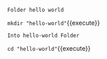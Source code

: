 ```
Folder hello world
```
`mkdir "hello-world"`{{execute}}
```
Into hello-world Folder
```
`cd "hello-world"`{{execute}}

